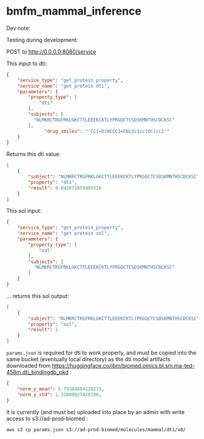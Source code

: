 # bmfm_mammal_inference

Dev note:

Testing during development:

POST to http://0.0.0.0:8080/service

This input to dti:
```json
{
    "service_type": "get_protein_property",
    "service_name": "get protein dti",
    "parameters": {
        "property_type": [
            "dti"
        ],
        "subjects": [
          "NLMKRCTRGFRKLGKCTTLEEEKCKTLYPRGQCTCSDSKMNTHSCDCKSC"
        ],
			  "drug_smiles": "'CC(=O)NCCC1=CNc2c1cc(OC)cc2'"
    }
}
```

Returns this dti value:
```json
[
	{
		"subject": "NLMKRCTRGFRKLGKCTTLEEEKCKTLYPRGQCTCSDSKMNTHSCDCKSC",
		"property": "dti",
		"result": 4.042873859405518
	}
]
```

This sol input:
```json
{
    "service_type": "get_protein_property",
    "service_name": "get protein sol",
    "parameters": {
        "property_type": [
            "sol"
        ],
        "subjects": [
          "NLMKRCTRGFRKLGKCTTLEEEKCKTLYPRGQCTCSDSKMNTHSCDCKSC"
        ]
    }
}
```

... returns this sol output:
```json
[
	{
		"subject": "NLMKRCTRGFRKLGKCTTLEEEKCKTLYPRGQCTCSDSKMNTHSCDCKSC",
		"property": "sol",
		"result": 1
	}
]
```

`params.json` is required for dti to work properly, and must be copied into
the same bucket (eventually local directory) as the dti model artifacts
downloaded from https://huggingface.co/ibm/biomed.omics.bl.sm.ma-ted-458m.dti_bindingdb_pkd :

```json
{
    "norm_y_mean": 5.79384684128215,
    "norm_y_std": 1.33808027428196,
}
```

It is currently (and must be) uploaded into place by an admin with write access
to s3://ad-prod-biomed :

```sh
aws s3 cp params.json s3://ad-prod-biomed/molecules/mammal/dti/v0/
```
